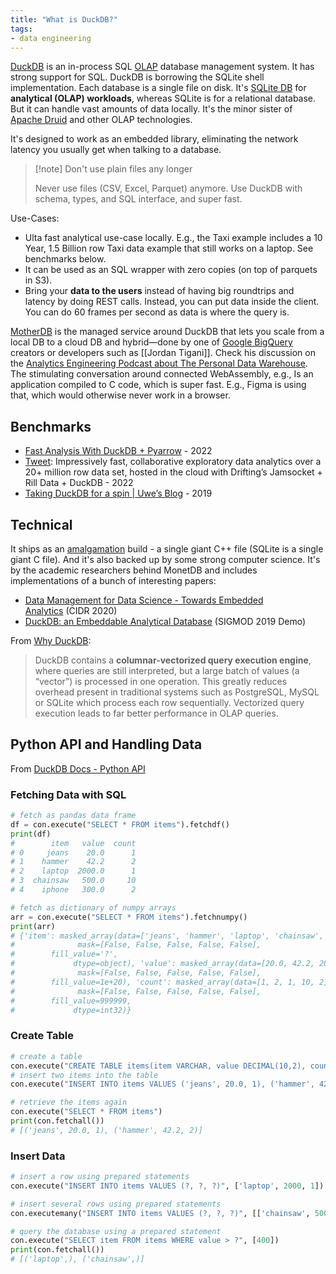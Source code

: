 ```yaml
---
title: "What is DuckDB?"
tags:
- data engineering
---
```


[DuckDB](https://duckdb.org/) is an in-process SQL [OLAP](term/olap%20(online%20analytical%20processing).md) database management system. It has strong support for SQL. DuckDB is borrowing the SQLite shell implementation. Each database is a single file on disk. It's [SQLite DB](https://www.sqlite.org) for **analytical (OLAP) workloads**, whereas SQLite is for a relational database. But it can handle vast amounts of data locally. It's the minor sister of [Apache Druid](Apache%20Druid) and other OLAP technologies.

It's designed to work as an embedded library, eliminating the network latency you usually get when talking to a database.
> [!note] Don't use plain files any longer
>
> Never use files (CSV, Excel, Parquet) anymore. Use DuckDB with schema, types, and SQL interface, and super fast. 

Use-Cases:
- Ulta fast analytical use-case locally. E.g., the Taxi example includes a 10 Year, 1.5 Billion row Taxi data example that still works on a laptop. See benchmarks below. 
- It can be used as an SQL wrapper with zero copies (on top of parquets in S3). 
- Bring your **data to the users** instead of having big roundtrips and latency by doing REST calls. Instead, you can put data inside the client. You can do 60 frames per second as data is where the query is. 

[MotherDB](https://motherduck.com/) is the managed service around DuckDB that lets you scale from a local DB to a cloud DB and hybrid—done by one of [Google BigQuery](Google%20BigQuery) creators or developers such as [[Jordan Tigani]]. Check his discussion on the [Analytics Engineering Podcast about The Personal Data Warehouse](https://open.spotify.com/episode/3CmeFOuIOg91xApdjbWqey?si=CmelGaxBTZ-Z-BR3fvMjmg&utm_source=copy-link&nd=1). The stimulating conversation around connected WebAssembly, e.g., Is an application compiled to C code, which is super fast. E.g., Figma is using that, which would otherwise never work in a browser. 

## Benchmarks
- [Fast Analysis With DuckDB + Pyarrow](https://tech.gerardbentley.com/python/data/intermediate/2022/04/26/holy-duck.html) - 2022
- [Tweet](https://mobile.twitter.com/medriscoll/status/1554698141789614081): Impressively fast, collaborative exploratory data analytics over a 20+ million row data set, hosted in the cloud with Drifting’s Jamsocket + Rill Data + DuckDB - 2022
- [Taking DuckDB for a spin | Uwe’s Blog](https://uwekorn.com/2019/10/19/taking-duckdb-for-a-spin.html) - 2019

## Technical 
It ships as an [amalgamation](https://www.sqlite.org/amalgamation.html) build - a single giant C++ file (SQLite is a single giant C file). And it's also backed up by some strong computer science. It's by the academic researchers behind MonetDB and includes implementations of a bunch of interesting papers:
-   [Data Management for Data Science - Towards Embedded Analytics](https://www.duckdb.org/pdf/CIDR2020-raasveldt-muehleisen-duckdb.pdf) (CIDR 2020)
-   [DuckDB: an Embeddable Analytical Database](https://www.duckdb.org/pdf/SIGMOD2019-demo-duckdb.pdf) (SIGMOD 2019 Demo)

From [Why DuckDB](https://duckdb.org/why_duckdb):
> DuckDB contains a **columnar-vectorized query execution engine**, where queries are still interpreted, but a large batch of values (a “vector”) is processed in one operation. This greatly reduces overhead present in traditional systems such as PostgreSQL, MySQL or SQLite which process each row sequentially. Vectorized query execution leads to far better performance in OLAP queries.


## Python API and Handling Data
From [DuckDB Docs - Python API](https://duckdb.org/docs/api/python)
### Fetching Data with SQL
```python
# fetch as pandas data frame
df = con.execute("SELECT * FROM items").fetchdf()
print(df)
#        item   value  count
# 0     jeans    20.0      1
# 1    hammer    42.2      2
# 2    laptop  2000.0      1
# 3  chainsaw   500.0     10
# 4    iphone   300.0      2

# fetch as dictionary of numpy arrays
arr = con.execute("SELECT * FROM items").fetchnumpy()
print(arr)
# {'item': masked_array(data=['jeans', 'hammer', 'laptop', 'chainsaw', 'iphone'],
#              mask=[False, False, False, False, False],
#        fill_value='?',
#             dtype=object), 'value': masked_array(data=[20.0, 42.2, 2000.0, 500.0, 300.0],
#              mask=[False, False, False, False, False],
#        fill_value=1e+20), 'count': masked_array(data=[1, 2, 1, 10, 2],
#              mask=[False, False, False, False, False],
#        fill_value=999999,
#             dtype=int32)}
```
### Create Table
```python
# create a table
con.execute("CREATE TABLE items(item VARCHAR, value DECIMAL(10,2), count INTEGER)")
# insert two items into the table
con.execute("INSERT INTO items VALUES ('jeans', 20.0, 1), ('hammer', 42.2, 2)")

# retrieve the items again
con.execute("SELECT * FROM items")
print(con.fetchall())
# [('jeans', 20.0, 1), ('hammer', 42.2, 2)]
```
### Insert Data
```python
# insert a row using prepared statements
con.execute("INSERT INTO items VALUES (?, ?, ?)", ['laptop', 2000, 1])

# insert several rows using prepared statements
con.executemany("INSERT INTO items VALUES (?, ?, ?)", [['chainsaw', 500, 10], ['iphone', 300, 2]] )

# query the database using a prepared statement
con.execute("SELECT item FROM items WHERE value > ?", [400])
print(con.fetchall())
# [('laptop',), ('chainsaw',)]
```
